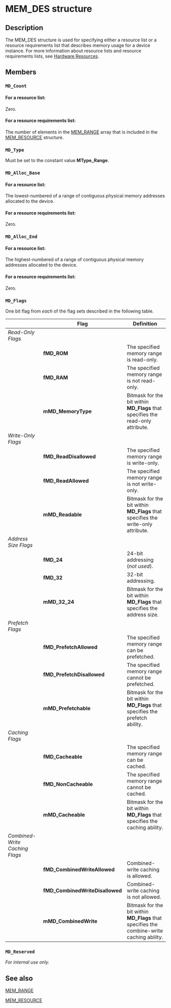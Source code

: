 # MEM_DES structure

## Description

The MEM_DES structure is used for specifying either a resource list or a resource requirements list that describes memory usage for a device instance. For more information about resource lists and resource requirements lists, see [Hardware Resources](https://learn.microsoft.com/windows-hardware/drivers/kernel/hardware-resources).

## Members

### `MD_Count`

#### For a resource list:

Zero.

#### For a resource requirements list:

The number of elements in the [MEM_RANGE](https://learn.microsoft.com/windows/desktop/api/cfgmgr32/ns-cfgmgr32-mem_range) array that is included in the [MEM_RESOURCE](https://learn.microsoft.com/windows/desktop/api/cfgmgr32/ns-cfgmgr32-mem_resource) structure.

### `MD_Type`

Must be set to the constant value **MType_Range**.

### `MD_Alloc_Base`

#### For a resource list:

The lowest-numbered of a range of contiguous physical memory addresses allocated to the device.

#### For a resource requirements list:

Zero.

### `MD_Alloc_End`

#### For a resource list:

The highest-numbered of a range of contiguous physical memory addresses allocated to the device.

#### For a resource requirements list:

Zero.

### `MD_Flags`

One bit flag from *each* of the flag sets described in the following table.

|  | Flag | Definition |
| --- | --- | --- |
| *Read-Only Flags* | |  |
|  | **fMD_ROM** | The specified memory range is read-only. |
|  | **fMD_RAM** | The specified memory range is not read-only. |
|  | **mMD_MemoryType** | Bitmask for the bit within **MD_Flags** that specifies the read-only attribute. |
| *Write-Only Flags* | |  |
|  | **fMD_ReadDisallowed** | The specified memory range is write-only. |
|  | **fMD_ReadAllowed** | The specified memory range is not write-only. |
|  | **mMD_Readable** | Bitmask for the bit within **MD_Flags** that specifies the write-only attribute. |
| *Address Size Flags* | |  |
|  | **fMD_24** | 24-bit addressing (*not used*). |
|  | **fMD_32** | 32-bit addressing. |
|  | **mMD_32_24** | Bitmask for the bit within **MD_Flags** that specifies the address size. |
| *Prefetch Flags* | |  |
|  | **fMD_PrefetchAllowed** | The specified memory range can be prefetched. |
|  | **fMD_PrefetchDisallowed** | The specified memory range cannot be prefetched. |
|  | **mMD_Prefetchable** | Bitmask for the bit within **MD_Flags** that specifies the prefetch ability. |
| *Caching Flags* | |  |
|  | **fMD_Cacheable** | The specified memory range can be cached. |
|  | **fMD_NonCacheable** | The specified memory range cannot be cached. |
|  | **mMD_Cacheable** | Bitmask for the bit within **MD_Flags** that specifies the caching ability. |
| *Combined-Write Caching Flags* | |  |
|  | **fMD_CombinedWriteAllowed** | Combined-write caching is allowed. |
|  | **fMD_CombinedWriteDisallowed** | Combined-write caching is not allowed. |
|  | **mMD_CombinedWrite** | Bitmask for the bit within **MD_Flags** that specifies the combine-write caching ability. |

### `MD_Reserved`

*For internal use only.*

## See also

[MEM_RANGE](https://learn.microsoft.com/windows/desktop/api/cfgmgr32/ns-cfgmgr32-mem_range)

[MEM_RESOURCE](https://learn.microsoft.com/windows/desktop/api/cfgmgr32/ns-cfgmgr32-mem_resource)